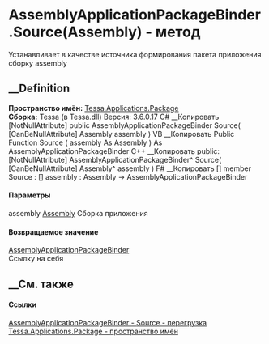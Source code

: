 # AssemblyApplicationPackageBinder.Source(Assembly) - метод
Устанавливает в качестве источника формирования пакета приложения сборку
assembly
##  __Definition
 **Пространство имён:**
[Tessa.Applications.Package](N_Tessa_Applications_Package.htm)  
 **Сборка:** Tessa (в Tessa.dll) Версия: 3.6.0.17
C# __Копировать
    [NotNullAttribute]
    public AssemblyApplicationPackageBinder Source(
    	[CanBeNullAttribute] Assembly assembly
    )
VB __Копировать
    <NotNullAttribute>
    Public Function Source ( 
    	<CanBeNullAttribute> assembly As Assembly
    ) As AssemblyApplicationPackageBinder
C++ __Копировать
     public:
    [NotNullAttribute]
    AssemblyApplicationPackageBinder^ Source(
    	[CanBeNullAttribute] Assembly^ assembly
    )
F# __Копировать
     [<NotNullAttribute>]
    member Source : 
            [<CanBeNullAttribute>] assembly : Assembly -> AssemblyApplicationPackageBinder 
#### Параметры
assembly
[Assembly](https://learn.microsoft.com/dotnet/api/system.reflection.assembly)
     Сборка приложения 
#### Возвращаемое значение
[AssemblyApplicationPackageBinder](T_Tessa_Applications_Package_AssemblyApplicationPackageBinder.htm)  
Ссылку на себя
## __См. также
#### Ссылки
[AssemblyApplicationPackageBinder -
](T_Tessa_Applications_Package_AssemblyApplicationPackageBinder.htm)
[Source -
перегрузка](Overload_Tessa_Applications_Package_AssemblyApplicationPackageBinder_Source.htm)
[Tessa.Applications.Package - пространство
имён](N_Tessa_Applications_Package.htm)
